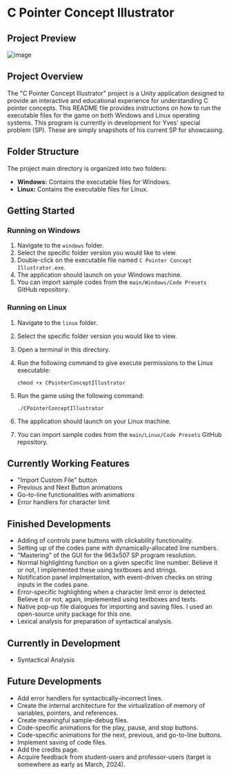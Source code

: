 # C Pointer Concept Illustrator

## Project Preview

![image](https://github.com/Yves242/Unity-Sample-Dumps/assets/70612985/7b0fff68-7db4-417b-a5d8-fabfdcfd0876)

## Project Overview

The "C Pointer Concept Illustrator" project is a Unity application designed to provide an interactive and educational experience for understanding C pointer concepts. This README file provides instructions on how to run the executable files for the game on both Windows and Linux operating systems. This program is currently in development for Yves' special problem (SP). These are simply snapshots of his current SP for showcasing. 





## Folder Structure

The project main directory is organized into two folders:

- **Windows:** Contains the executable files for Windows.
- **Linux:** Contains the executable files for Linux.





## Getting Started

### Running on Windows

1. Navigate to the `windows` folder. 
2. Select the specific folder version you would like to view.
3. Double-click on the executable file named `C Pointer Concept Illustrator.exe`.
4. The application should launch on your Windows machine.
5. You can import sample codes from the `main/Windows/Code Presets` GitHub repository.  

### Running on Linux

1. Navigate to the `linux` folder.
2. Select the specific folder version you would like to view.
3. Open a terminal in this directory.
4. Run the following command to give execute permissions to the Linux executable:

   ```
   chmod +x CPointerConceptIllustrator
   ```

5. Run the game using the following command:

   ```
   ./CPointerConceptIllustrator
   ```

6. The application should launch on your Linux machine.
7. You can import sample codes from the `main/Linux/Code Presets` GitHub repository.  





## Currently Working Features

- "Import Custom File" button
- Previous and Next Button animations
- Go-to-line functionalities with animations
- Error handlers for character limit  






## Finished Developments

- Adding of controls pane buttons with clickability functionality.
- Setting up of the codes pane with dynamically-allocated line numbers.
- "Mastering" of the GUI for the 963x507 SP program resolution.
- Normal highlighting function on a given specific line number. Believe it or not, I implemented these using textboxes and strings.
- Notification panel implmentation, with event-driven checks on string inputs in the codes pane.
- Error-specific highlighting when a character limit error is detected. Believe it or not, again, implemented using textboxes and texts.
- Native pop-up file dialogues for importing and saving files. I used an open-source unity package for this one.
- Lexical analysis for preparation of syntactical analysis. 






## Currently in Development

- Syntactical Analysis  






## Future Developments

- Add error handlers for syntactically-incorrect lines.
- Create the internal architecture for the virtualization of memory of variables, pointers, and references.
- Create meaningful sample-debug files.
- Code-specific animations for the play, pause, and stop buttons.
- Code-specific animations for the next, previous, and go-to-line buttons.
- Implement saving of code files.
- Add the credits page.
- Acquire feedback from student-users and professor-users (target is somewhere as early as March, 2024).



